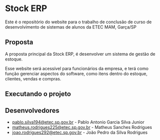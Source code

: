 # Stock ERP

Este é o repositório do website para o trabalho de conclusão de curso de desenvolvimento de sistemas de alunos da ETEC MAM, Garça/SP

## Proposta

A proposta principal da Stock ERP, é desenvolver um sistema de gestão de estoque.

Esse website será acessível para funcionários da empresa, e terá como função gerenciar aspectos do software, como itens dentro do estoque, clientes, vendas e compras.

## Executando o projeto

## Desenvolvedores

- pablo.silva194@etec.sp.gov.br - Pablo Antonio Garcia Silva Junior
- matheus.rodrigues225@etec.sp.gov.br - Matheus Sanches Rodrigues
- joao.rodrigues292@etec.sp.gov.br - João Pedro da Silva Rodrigues